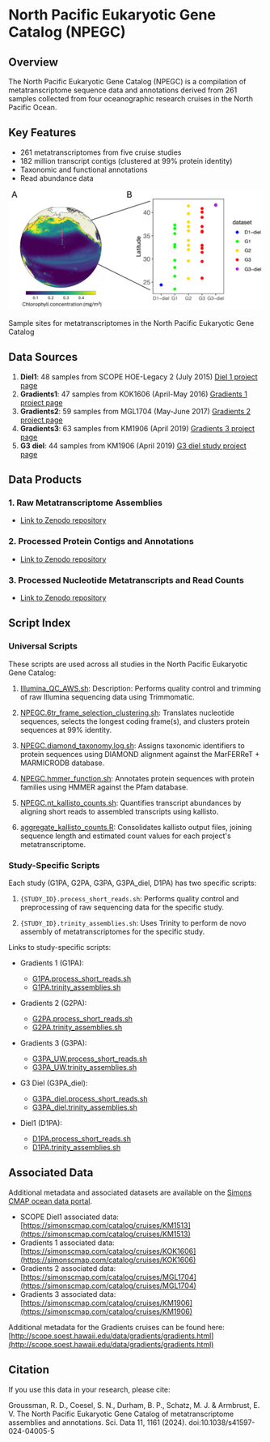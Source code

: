 # North Pacific Eukaryotic Gene Catalog (NPEGC)

## Overview

The North Pacific Eukaryotic Gene Catalog (NPEGC) is a compilation of metatranscriptome sequence data and annotations derived from 261 samples collected from four oceanographic research cruises in the North Pacific Ocean. 
## Key Features

- 261 metatranscriptomes from five cruise studies
- 182 million transcript contigs (clustered at 99% protein identity)
- Taxonomic and functional annotations
- Read abundance data


![NPEGC cruise tracks](https://github.com/armbrustlab/NPac_euk_gene_catalog/blob/main/images/fig1_cruise_tracks.png)

Sample sites for metatranscriptomes in the North Pacific Eukaryotic Gene Catalog

## Data Sources

1. **Diel1**: 48 samples from SCOPE HOE-Legacy 2 (July 2015) [Diel 1 project page](https://github.com/armbrustlab/NPac_euk_gene_catalog/blob/main/projects/Diel1/README.md)
2. **Gradients1**: 47 samples from KOK1606 (April-May 2016) [Gradients 1 project page](https://github.com/armbrustlab/NPac_euk_gene_catalog/blob/main/projects/G1PA/README.md)
3. **Gradients2**: 59 samples from MGL1704 (May-June 2017) [Gradients 2 project page](https://github.com/armbrustlab/NPac_euk_gene_catalog/blob/main/projects/G2PA/README.md)
4. **Gradients3**: 63 samples from KM1906 (April 2019) [Gradients 3 project page](https://github.com/armbrustlab/NPac_euk_gene_catalog/blob/main/projects/G3PA/README.md)
5. **G3 diel**: 44 samples from KM1906 (April 2019) [G3 diel study project page](https://github.com/armbrustlab/NPac_euk_gene_catalog/blob/main/projects/G3PA_diel/README.md)

## Data Products

### 1. Raw Metatranscriptome Assemblies
- [Link to Zenodo repository](https://zenodo.org/records/10699458)

### 2. Processed Protein Contigs and Annotations
- [Link to Zenodo repository](https://zenodo.org/records/12630398)

### 3. Processed Nucleotide Metatranscripts and Read Counts
- [Link to Zenodo repository](https://zenodo.org/records/10570449)

## Script Index

### Universal Scripts

These scripts are used across all studies in the North Pacific Eukaryotic Gene Catalog:

1. [Illumina_QC_AWS.sh](https://github.com/armbrustlab/NPac_euk_gene_catalog/blob/main/scripts/Illumina_QC_AWS.sh): Description: Performs quality control and trimming of raw Illumina sequencing data using Trimmomatic.

2. [NPEGC.6tr_frame_selection_clustering.sh](https://github.com/armbrustlab/NPac_euk_gene_catalog/blob/main/scripts/aa_data/NPEGC.6tr_frame_selection_clustering.sh): Translates nucleotide sequences, selects the longest coding frame(s), and clusters protein sequences at 99% identity.

3. [NPEGC.diamond_taxonomy.log.sh](https://github.com/armbrustlab/NPac_euk_gene_catalog/blob/main/scripts/aa_data/NPEGC.diamond_taxonomy.log.sh): Assigns taxonomic identifiers to protein sequences using DIAMOND alignment against the MarFERReT + MARMICRODB database.

4. [NPEGC.hmmer_function.sh](https://github.com/armbrustlab/NPac_euk_gene_catalog/blob/main/scripts/aa_data/NPEGC.hmmer_function.sh): Annotates protein sequences with protein families using HMMER against the Pfam database.

5. [NPEGC.nt_kallisto_counts.sh](https://github.com/armbrustlab/NPac_euk_gene_catalog/blob/main/scripts/nt_data/NPEGC.nt_kallisto_counts.sh): Quantifies transcript abundances by aligning short reads to assembled transcripts using kallisto.

6. [aggregate_kallisto_counts.R](https://github.com/armbrustlab/NPac_euk_gene_catalog/blob/main/scripts/nt_data/aggregate_kallisto_counts.R): Consolidates kallisto output files, joining sequence length and estimated count values for each project's metatranscriptome.

### Study-Specific Scripts

Each study (G1PA, G2PA, G3PA, G3PA_diel, D1PA) has two specific scripts:

1. `{STUDY_ID}.process_short_reads.sh`: Performs quality control and preprocessing of raw sequencing data for the specific study.

2. `{STUDY_ID}.trinity_assemblies.sh`: Uses Trinity to perform de novo assembly of metatranscriptomes for the specific study.

Links to study-specific scripts:

- Gradients 1 (G1PA):
  - [G1PA.process_short_reads.sh](https://github.com/armbrustlab/NPac_euk_gene_catalog/blob/main/scripts/G1PA.process_short_reads.sh)
  - [G1PA.trinity_assemblies.sh](https://github.com/armbrustlab/NPac_euk_gene_catalog/blob/main/scripts/G1PA.trinity_assemblies.sh)

- Gradients 2 (G2PA):
  - [G2PA.process_short_reads.sh](https://github.com/armbrustlab/NPac_euk_gene_catalog/blob/main/scripts/G2PA.process_short_reads.sh)
  - [G2PA.trinity_assemblies.sh](https://github.com/armbrustlab/NPac_euk_gene_catalog/blob/main/scripts/G2PA.trinity_assemblies.sh)

- Gradients 3 (G3PA):
  - [G3PA_UW.process_short_reads.sh](https://github.com/armbrustlab/NPac_euk_gene_catalog/blob/main/scripts/G3PA_UW.process_short_reads.sh)
  - [G3PA_UW.trinity_assemblies.sh](https://github.com/armbrustlab/NPac_euk_gene_catalog/blob/main/scripts/G3PA_UW.trinity_assemblies.sh)

- G3 Diel (G3PA_diel):
  - [G3PA_diel.process_short_reads.sh](https://github.com/armbrustlab/NPac_euk_gene_catalog/blob/main/scripts/G3PA_diel.process_short_reads.sh)
  - [G3PA_diel.trinity_assemblies.sh](https://github.com/armbrustlab/NPac_euk_gene_catalog/blob/main/scripts/G3PA_diel.trinity_assemblies.sh)

- Diel1 (D1PA):
  - [D1PA.process_short_reads.sh](https://github.com/armbrustlab/NPac_euk_gene_catalog/blob/main/scripts/D1PA.process_short_reads.sh)
  - [D1PA.trinity_assemblies.sh](https://github.com/armbrustlab/NPac_euk_gene_catalog/blob/main/scripts/D1PA.trinity_assemblies.sh)

## Associated Data

Additional metadata and associated datasets are available on the [Simons CMAP ocean data portal](https://simonscmap.com/).

- SCOPE Diel1 associated data: [https://simonscmap.com/catalog/cruises/KM1513](https://simonscmap.com/catalog/cruises/KM1513)
- Gradients 1 associated data: [https://simonscmap.com/catalog/cruises/KOK1606](https://simonscmap.com/catalog/cruises/KOK1606)
- Gradients 2 associated data: [https://simonscmap.com/catalog/cruises/MGL1704](https://simonscmap.com/catalog/cruises/MGL1704)
- Gradients 3 associated data: [https://simonscmap.com/catalog/cruises/KM1906](https://simonscmap.com/catalog/cruises/KM1906)

Additional metadata for the Gradients cruises can be found here: [http://scope.soest.hawaii.edu/data/gradients/gradients.html](http://scope.soest.hawaii.edu/data/gradients/gradients.html)

## Citation

If you use this data in your research, please cite:

Groussman, R. D., Coesel, S. N., Durham, B. P., Schatz, M. J. & Armbrust, E. V. The North Pacific Eukaryotic Gene Catalog of metatranscriptome assemblies and annotations. Sci. Data 11, 1161 (2024). doi:10.1038/s41597-024-04005-5
